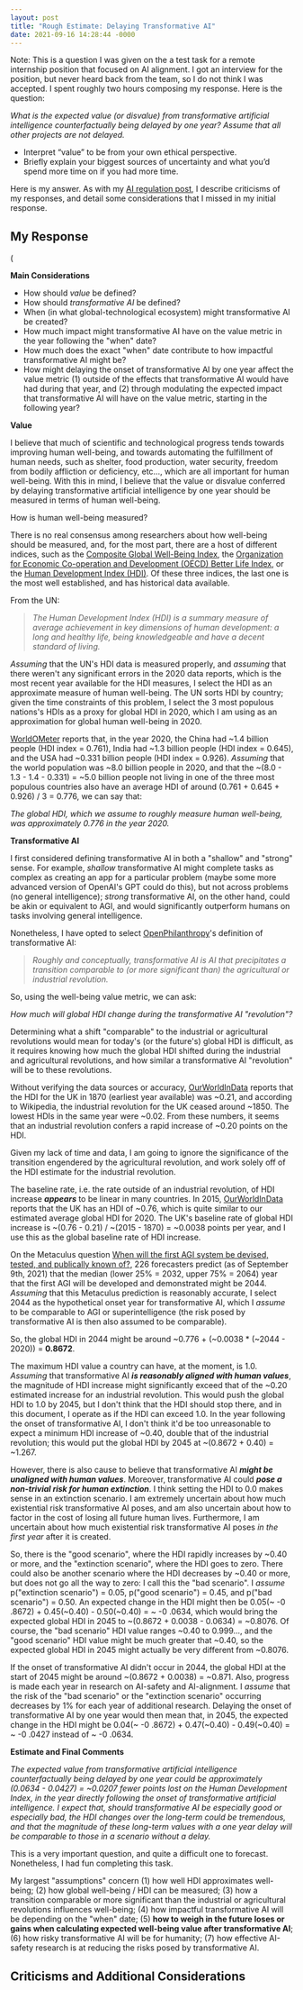 ```yaml
---
layout: post
title: "Rough Estimate: Delaying Transformative AI"
date: 2021-09-16 14:28:44 -0000
---
```


Note: This is a question I was given on the a test task for a remote internship position that focused on AI alignment. I got an interview for the position, but never heard back from the team, so I do not think I was accepted. I spent roughly two hours composing my response. Here is the question:

_What is the expected value (or disvalue) from transformative artificial intelligence counterfactually being delayed by one year? Assume that all other projects are not delayed._

- Interpret “value” to be from your own ethical perspective.
- Briefly explain your biggest sources of uncertainty and what you’d spend more time on if you had more time.

Here is my answer. As with my [AI regulation post](https://tmartin2.github.io/my-blog/2021/11/05/US-Europe-AI-regulation.html), I describe criticisms of my responses, and detail some considerations that I missed in my initial response.

## My Response

(

__Main Considerations__

- How should _value_ be defined?
- How should _transformative AI_ be defined?
- When (in what global-technological ecosystem) might transformative AI be created?
- How much impact might transformative AI have on the value metric in the year following the "when" date?
- How much does the exact "when" date contribute to how impactful transformative AI might be?
- How might delaying the onset of transformative AI by one year affect the value metric (1) outside of the effects that transformative AI would have had during that year, and (2) through modulating the expected impact that transformative AI will have on the value metric, starting in the following year?

__Value__

I believe that much of scientific and technological progress tends towards improving human well-being, and towards automating the fulfillment of human needs, such as shelter, food production, water security, freedom from bodily affliction or deficiency, etc..., which are all important for human well-being. With this in mind, I believe that the value or disvalue conferred by delaying transformative artificial intelligence by one year should be measured in terms of human well-being.

How is human well-being measured?

There is no real consensus among researchers about how well-being should be measured, and, for the most part, there are a host of different indices, such as the [Composite Global Well-Being Index](https://sci-hubtw.hkvisa.net/10.1007/s11205-015-1112-5), the [Organization for Economic Co-operation and Development (OECD) Better Life Index](https://www.oecdbetterlifeindex.org/), or the [Human Development Index (HDI)](http://hdr.undp.org/en/content/human-development-index-hdi). Of these three indices, the last one is the most well established, and has historical data available.

From the UN:

> _The Human Development Index (HDI) is a summary measure of average achievement in key dimensions of human development: a long and healthy life, being knowledgeable and have a decent standard of living._

_Assuming_ that the UN's HDI data is measured properly, and _assuming_ that there weren't any significant errors in the 2020 data reports, which is the most recent year available for the HDI measures, I select the HDI as an approximate measure of human well-being. The UN sorts HDI by country; given the time constraints of this problem, I select the 3 most populous nations's HDIs as a proxy for global HDI in 2020, which I am using as an approximation for global human well-being in 2020.

[WorldOMeter](https://www.worldometers.info/world-population/population-by-country/) reports that, in the year 2020, the China had ~1.4 billion people (HDI index = 0.761), India had ~1.3 billion people (HDI index = 0.645), and the USA had ~0.331 billion people (HDI index = 0.926). _Assuming_ that the world population was ~8.0 billion people in 2020, and that the ~(8.0 -   1.3   -   1.4   -   0.331) = ~5.0 billion people not living in one of the three most populous countries also have an average HDI of around (0.761 + 0.645 + 0.926) / 3 = 0.776, we can say that:

_The global HDI, which we assume to roughly measure human well-being, was approximately 0.776 in the year 2020._

__Transformative AI__

I first considered defining transformative AI in both a "shallow" and "strong" sense. For example, _shallow_ transformative AI might complete tasks as complex as creating an app for a particular problem (maybe some more advanced version of OpenAI's GPT could do this), but not across problems (no general intelligence); _strong_ transformative AI, on the other hand, could be akin or equivalent to AGI, and would significantly outperform humans on tasks involving general intelligence.

Nonetheless, I have opted to select [OpenPhilanthropy](https://www.openphilanthropy.org/blog/some-background-our-views-regarding-advanced-artificial-intelligence#Sec1)'s definition of transformative AI:

> _Roughly and conceptually, transformative AI is AI that precipitates a transition comparable to (or more significant than) the agricultural or industrial revolution._

So, using the well-being value metric, we can ask:

 _How much will global HDI change during the transformative AI "revolution"?_

Determining what a shift "comparable" to the industrial or agricultural revolutions would mean for today's (or the future's) global HDI  is difficult, as it requires knowing how much the global HDI shifted during the industrial and agricultural revolutions, and how similar  a transformative AI "revolution" will be to these revolutions.

Without verifying the data sources or accuracy, [OurWorldInData](https://ourworldindata.org/human-development-index) reports that the HDI for the UK in 1870 (earliest year available) was ~0.21, and according to Wikipedia, the industrial revolution for the UK ceased around ~1850. The lowest HDIs in the same year were ~0.02. From these numbers, it seems that an industrial revolution confers a rapid increase of ~0.20 points on the HDI.

Given my lack of time and data, I am going to ignore the significance of the transition engendered by the agricultural revolution, and work solely off of the HDI estimate for the industrial revolution.

The baseline rate, i.e. the rate outside of an industrial revolution, of HDI increase ___appears___ to be linear in many countries. In 2015, [OurWorldInData](https://ourworldindata.org/human-development-index) reports that the UK has an HDI of ~0.76, which is quite similar to our estimated average global HDI for 2020. The UK's baseline rate of global HDI increase is ~(0.76 - 0.21) / ~(2015 - 1870) = ~0.0038 points per year, and I use this as the global baseline rate of HDI increase.

On the Metaculus question [When will the first AGI system be devised, tested, and publically known of?](https://www.metaculus.com/questions/3479/when-will-the-first-artificial-general-intelligence-system-be-devised-tested-and-publicly-known-of/), 226 forecasters predict (as of September 9th, 2021) that the median (lower 25% = 2032, upper 75% = 2064) year that the first AGI will be developed and demonstrated might be 2044. _Assuming_ that this Metaculus prediction is reasonably accurate, I select 2044 as the hypothetical onset year for transformative AI, which I _assume_ to be comparable to AGI or superintelligence (the risk posed by transformative AI is then also assumed to be comparable).

So, the global HDI in 2044 might be around ~0.776 + (~0.0038 * (~2044   - 2020)) = __0.8672__.

The maximum HDI value a country can have, at the moment, is 1.0. _Assuming_ that transformative AI ___is reasonably aligned with human values___, the magnitude of HDI increase might significantly
exceed that of the ~0.20 estimated increase for an industrial revolution. This would push the global HDI to 1.0 by 2045, but I don't think that the HDI should stop there, and in this document, I operate as if the HDI can exceed 1.0. In the year following the onset of transformative AI, I don't think it'd be too unreasonable to expect a minimum HDI increase of ~0.40, double that of the industrial revolution; this would put the global HDI by 2045 at ~(0.8672 + 0.40) = ~1.267.

However, there is also cause to believe that transformative AI ___might be unaligned with human values___. Moreover, transformative AI could ___pose a non-trivial risk for human extinction___. I think setting the HDI to 0.0 makes sense in an extinction scenario. I am extremely uncertain about how much existential risk transformative AI poses, and am also uncertain about how to factor in the cost of losing all future human lives. Furthermore, I am uncertain about how much existential risk transformative AI poses _in the first year_ after it is created.

So, there is the "good scenario", where the HDI rapidly increases by ~0.40 or more, and the "extinction scenario", where the HDI goes to zero. There could also be another scenario where the HDI decreases by ~0.40 or more, but does not go all the way to zero: I call this the "bad scenario". I _assume_ p("extinction scenario") = 0.05, p("good scenario") = 0.45, and p("bad scenario") = 0.50. An expected change in the HDI might then be 0.05(~  -0  .8672) + 0.45(~0.40)   -   0.50(~0.40) = ~  -0  .0634, which would bring the expected global HDI in 2045 to ~(0.8672 + 0.0038   -   0.0634) = ~0.8076. Of course, the "bad scenario" HDI value ranges ~0.40 to 0.999..., and the "good scenario" HDI value might be much greater that ~0.40, so the expected global HDI in 2045 might actually be very different from ~0.8076.

If the onset of transformative AI didn't occur in 2044, the global HDI at the start of 2045 might be around ~(0.8672 + 0.0038) = ~0.871. Also, progress is made each year in research on AI-safety and AI-alignment. I _assume_ that the risk of the "bad scenario" or the "extinction scenario" occurring decreases by 1% for each year of additional research. Delaying the onset of transformative AI by one year would then mean that, in 2045, the expected change in the HDI might be 0.04(~  -0  .8672) + 0.47(~0.40)   -   0.49(~0.40) = ~  -0  .0427 instead of ~  -0  .0634.

<!-- Just as I am uncertain about how to factor in future HDI changes in t -->

__Estimate and Final Comments__

_The expected value from transformative artificial intelligence counterfactually being delayed by one year could be approximately (0.0634   -   0.0427) = ~0.0207 fewer points lost on the Human Development Index, in the year directly following the onset of transformative artificial intelligence. I expect that, should transformative AI be especially good or especially bad, the HDI changes over the long-term could be tremendous, and that the magnitude of these long-term values with a one year delay will be comparable to those in a scenario without a delay._

This is a very important question, and quite a difficult one to forecast. Nonetheless, I had fun completing this task.

My largest "assumptions" concern (1) how well HDI approximates well-being; (2) how global well-being / HDI can be measured; (3) how a transition comparable or more significant than the industrial or agricultural revolutions influences well-being; (4) how impactful transformative AI will be depending on the "when" date; (5) __how to weigh in the future loses or gains when calculating expected well-being value after transformative AI__; (6) how risky transformative AI will be for humanity; (7) how effective AI-safety research is at reducing the risks posed by transformative AI.

## Criticisms and Additional Considerations
